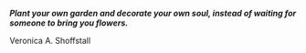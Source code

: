 _**Plant your own garden and decorate your own soul, instead of waiting for someone to bring you flowers.**_

Veronica A. Shoffstall